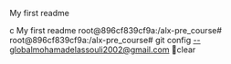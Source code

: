 My first readme

c
My first readme
root@896cf839cf9a:/alx-pre_course#
root@896cf839cf9a:/alx-pre_course# git config --globalmohamadelassouli2002@gmail.com

clear

